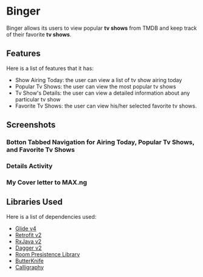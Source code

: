 # Binger

Binger allows its users to view popular **tv shows** from TMDB and keep track of their favorite **tv shows**.

## Features
Here is a list of features that it has:

- Show Airing Today: the user can view a list of tv show airing today
- Popular Tv Shows: the user can view the most popular tv shows
- Tv Show's Details: the user can view a detailed information about any particular tv show
- Favorite Tv Shows: the user can view his/her selected favorite tv shows.


## Screenshots
### Botton Tabbed Navigation for Airing Today, Popular Tv Shows, and Favorite Tv Shows
<p align="center">

</p>


### Details Activity


### My Cover letter to MAX.ng

    
## Libraries Used
Here is a list of dependencies used:
- [Glide v4](https://bumptech.github.io/glide/)
- [Retrofit v2](https://square.github.io/retrofit/)
- [RxJava v2](https://github.com/ReactiveX/RxJava)
- [Dagger v2](https://github.com/google/dagger)
- [Room Presistence Library](https://developer.android.com/topic/libraries/architecture/room)
- [ButterKnife](https://github.com/JakeWharton/butterknife)
- [Calligraphy](https://github.com/chrisjenx/Calligraphy)
